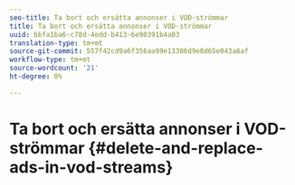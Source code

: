 ```yaml
---
seo-title: Ta bort och ersätta annonser i VOD-strömmar
title: Ta bort och ersätta annonser i VOD-strömmar
uuid: bbfa1ba6-c78d-4edd-b413-6e90391b4a03
translation-type: tm+mt
source-git-commit: 557f42cd9a6f356aa99e13386d9e8d65e043a6af
workflow-type: tm+mt
source-wordcount: '21'
ht-degree: 0%

---
```



# Ta bort och ersätta annonser i VOD-strömmar {#delete-and-replace-ads-in-vod-streams}
